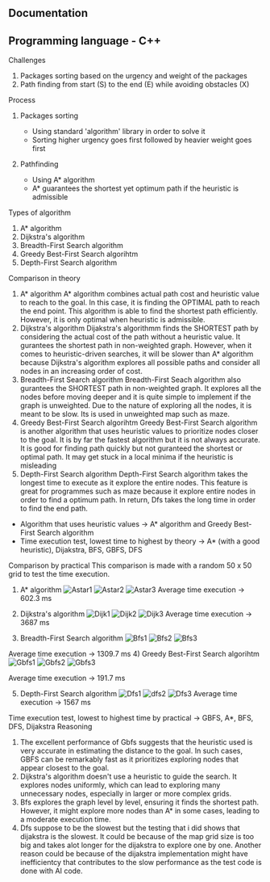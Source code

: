## Documentation
## Programming language - C++

Challenges
1) Packages sorting based on the urgency and weight of the packages
2) Path finding from start (S) to the end (E) while avoiding obstacles (X)

Process
1) Packages sorting
    - Using standard 'algorithm' library in order to solve it
    - Sorting higher urgency goes first followed by heavier weight goes first

2) Pathfinding
    - Using A* algorithm
    - A* guarantees the shortest yet optimum path if the heuristic is admissible

Types of algorithm
1) A* algorithm
2) Dijkstra's algorithm
3) Breadth-First Search algorithm
4) Greedy Best-First Search algorihtm
5) Depth-First Search algorithm

Comparison in theory
1) A* algorithm
    A* algorithm combines actual path cost and heuristic value to reach to the goal.  In this case, it is finding the OPTIMAL path to reach the end point.  This algorithm is able to find the shortest path efficiently.  However, it is only optimal when heuristic is admissible.
2) Dijkstra's algorithm
    Dijakstra's algorithmm finds the SHORTEST path by considering the actual cost of the path without a heuristic value.  It gurantees the shortest path in non-weighted graph.  However, when it comes to heuristic-driven searches, it will be slower than A* algorithm because Dijkstra's algorithm explores all possible paths and consider all nodes in an increasing order of cost.
3) Breadth-First Search algorithm
    Breadth-First Seach algorithm also gurantees the SHORTEST path in non-weighted graph.  It explores all the nodes before moving deeper and it is quite simple to implement if the graph is unweighted.  Due to the nature of exploring all the nodes, it is meant to be slow.  Its is used in unweighted map such as maze.
4) Greedy Best-First Search algorihtm
    Greedy Best-First Search algorithm is another algorithm that uses heuristic values to prioritize nodes closer to the goal.  It is by far the fastest algorithm but it is not always accurate.  It is good for finding path quickly but not guranteed the shortest or optimal path.  It may get stuck in a local minima if the heuristic is misleading
5) Depth-First Search algorithm
    Depth-First Search algorithm takes the longest time to execute as it explore the entire nodes.  This feature is great for programmes such as maze because it explore entire nodes in order to find a optimum path.  In return, Dfs takes the long time in order to find the end path.

- Algorithm that uses heuristic values -> A* algorithm and Greedy Best-First Search algorithm
- Time execution test, lowest time to highest by theory -> A* (with a good heuristic), Dijakstra, BFS, GBFS, DFS

Comparison by practical
This comparison is made with a random 50 x 50 grid to test the time execution.
1) A* algorithm
![Astar1](https://github.com/user-attachments/assets/cdeb6c54-ca07-4754-958e-439c51684fb7)
![Astar2](https://github.com/user-attachments/assets/0b3f69e8-733f-45a8-9907-4613a5f533fa)
![Astar3](https://github.com/user-attachments/assets/704c6777-6abc-4469-a7c9-9fc2bd294dff)
Average time execution -> 602.3 ms

3) Dijkstra's algorithm
![Dijk1](https://github.com/user-attachments/assets/3a6104ba-6c49-43ff-8e9e-38b263260606)
![Dijk2](https://github.com/user-attachments/assets/77179260-85e2-47d0-97c8-282acc843926)
![Dijk3](https://github.com/user-attachments/assets/b332fd54-96f4-4ad5-954e-999d48482209)
Average time execution -> 3687 ms

5) Breadth-First Search algorithm
![Bfs1](https://github.com/user-attachments/assets/066ab89b-f06d-429b-b444-60d1b4873d2d)
![Bfs2](https://github.com/user-attachments/assets/886d80d6-75a6-4ca3-b0a2-b66da2dc659b)
![Bfs3](https://github.com/user-attachments/assets/4dbd004e-c209-4d19-a6f7-95ad457180d2)

Average time execution -> 1309.7 ms
4) Greedy Best-First Search algorihtm
![Gbfs1](https://github.com/user-attachments/assets/a38758ae-2d56-405a-9056-6499b5f4d206)
![Gbfs2](https://github.com/user-attachments/assets/bf420abb-1257-4483-bbcd-9a38718b51b6)
![Gbfs3](https://github.com/user-attachments/assets/eebf61f3-6e54-49b4-85d0-33d06f06ffa3)

Average time execution -> 191.7 ms

5) Depth-First Search algorithm
![Dfs1](https://github.com/user-attachments/assets/1e626915-8724-40ed-91f0-567f1f09e789)
![dfs2](https://github.com/user-attachments/assets/6cfed591-7031-416b-bcb5-7442aaeccf06)
![Dfs3](https://github.com/user-attachments/assets/333a3a65-fbd6-4d6a-9cb5-8bb024426f02)
Average time execution -> 1567 ms

Time execution test, lowest to highest time by practical -> GBFS, A*, BFS, DFS, Dijakstra
Reasoning
1) The excellent performance of Gbfs suggests that the heuristic used is very accurate in estimating the distance to the goal. In such cases, GBFS can be remarkably fast as it prioritizes exploring nodes that appear closest to the goal.
2) Dijkstra's algorithm doesn't use a heuristic to guide the search. It explores nodes uniformly, which can lead to exploring many unnecessary nodes, especially in larger or more complex grids.
3) Bfs explores the graph level by level, ensuring it finds the shortest path. However, it might explore more nodes than A* in some cases, leading to a moderate execution time.
4) Dfs suppose to be the slowest but the testing that i did shows that dijakstra is the slowest.  It could be because of the map grid size is too big and takes alot longer for the dijakstra to explore one by one.  Another reason could be because of the dijakstra implementation might have inefficientcy that contributes to the slow performance as the test code is done with AI code.

